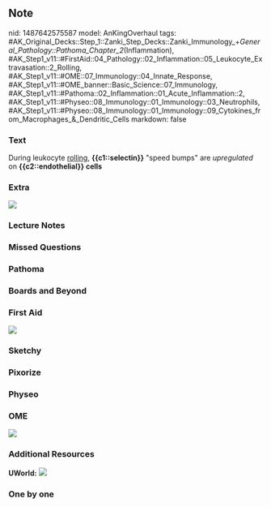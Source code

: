 ## Note
nid: 1487642575587
model: AnKingOverhaul
tags: #AK_Original_Decks::Step_1::Zanki_Step_Decks::Zanki_Immunology_+_General_Pathology::Pathoma_Chapter_2_(Inflammation), #AK_Step1_v11::#FirstAid::04_Pathology::02_Inflammation::05_Leukocyte_Extravasation::2_Rolling, #AK_Step1_v11::#OME::07_Immunology::04_Innate_Response, #AK_Step1_v11::#OME_banner::Basic_Science::07_Immunology, #AK_Step1_v11::#Pathoma::02_Inflammation::01_Acute_Inflammation::2, #AK_Step1_v11::#Physeo::08_Immunology::01_Immunology::03_Neutrophils, #AK_Step1_v11::#Physeo::08_Immunology::01_Immunology::09_Cytokines_from_Macrophages_&_Dendritic_Cells
markdown: false

### Text
<div>
  During leukocyte <u>rolling</u>, <b>{{c1::selectin}}</b> "speed
  bumps" are <i>upregulated</i> on <b>{{c2::endothelial}} cells</b>
</div>

### Extra
<img src="paste-589651765100893.jpg">

### Lecture Notes


### Missed Questions


### Pathoma


### Boards and Beyond


### First Aid
<img src="tmpPjipZI.png">

### Sketchy


### Pixorize


### Physeo


### OME
<div class="ome-widget">
  <a href=
  "https://onlinemeded.org/spa/immunology?ref=anki"><img src=
  "_OME_AnkiFlashcards_Topic_4.png"></a>
</div>

### Additional Resources
<b>UWorld:</b> <img src="rolling.jpg">

### One by one

